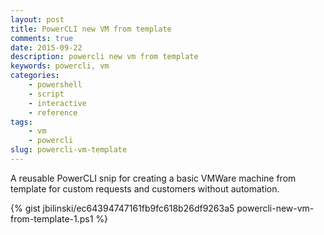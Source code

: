 ```yaml
---
layout: post
title: PowerCLI new VM from template
comments: true
date: 2015-09-22
description: powercli new vm from template
keywords: powercli, vm
categories:
    - powershell
    - script
    - interactive
    - reference
tags:
    - vm
    - powercli
slug: powercli-vm-template
---
```


A reusable PowerCLI snip for creating a basic VMWare machine from template for custom requests and customers without automation.

{% gist jbilinski/ec64394747161fb9fc618b26df9263a5 powercli-new-vm-from-template-1.ps1 %}

